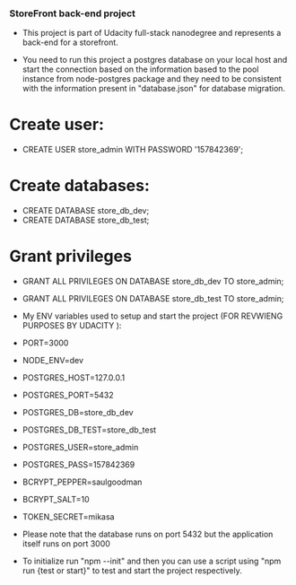 ### StoreFront back-end project

- This project is part of Udacity full-stack nanodegree and represents a back-end for a storefront.

- You need to run this project a postgres database on your local host and start the connection based on the information based to the pool instance from node-postgres package and they need to be consistent with the information present in "database.json" for database migration.

# Create user:
- CREATE USER store_admin WITH PASSWORD '157842369';

# Create databases:
- CREATE DATABASE store_db_dev;
- CREATE DATABASE store_db_test;

# Grant privileges
- GRANT ALL PRIVILEGES ON DATABASE store_db_dev TO store_admin;
- GRANT ALL PRIVILEGES ON DATABASE store_db_test TO store_admin;



- My ENV variables used to setup and start the project (FOR REVWIENG PURPOSES BY UDACITY ):

- PORT=3000

- NODE_ENV=dev
- POSTGRES_HOST=127.0.0.1
- POSTGRES_PORT=5432
- POSTGRES_DB=store_db_dev
- POSTGRES_DB_TEST=store_db_test
- POSTGRES_USER=store_admin
- POSTGRES_PASS=157842369

- BCRYPT_PEPPER=saulgoodman
- BCRYPT_SALT=10

- TOKEN_SECRET=mikasa

- Please note that the database runs on port 5432 but the application itself runs on port 3000

- To initialize run "npm --init" and then you can use a script using "npm run {test or start}" to test and start the project respectively.


